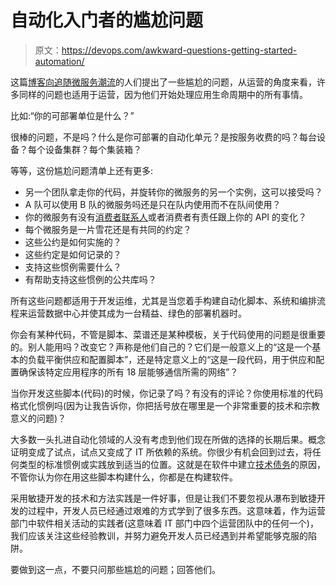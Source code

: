 # 自动化入门者的尴尬问题

> 原文：<https://devops.com/awkward-questions-getting-started-automation/>

这篇[博客向追随微服务潮流](http://blog.oshineye.com/2015/01/awkward-microservices-questions.html)的人们提出了一些尴尬的问题，从运营的角度来看，许多同样的问题也适用于运营，因为他们开始处理应用生命周期中的所有事情。

比如:“你的可部署单位是什么？”

很棒的问题，不是吗？什么是你可部署的自动化单元？是按服务收费的吗？每台设备？每个设备集群？每个集装箱？

等等，这份尴尬问题清单上还有更多:

*   另一个团队拿走你的代码，并旋转你的微服务的另一个实例，这可以接受吗？
*   A 队可以使用 B 队的微服务吗还是只在队内使用而不在队间使用？
*   你的微服务有没有[消费者联系人](http://martinfowler.com/articles/consumerDrivenContracts.html)或者消费者有责任跟上你的 API 的变化？
*   每个微服务是一片雪花还是有共同的约定？
*   这些公约是如何实施的？
*   这些约定是如何记录的？
*   支持这些惯例需要什么？
*   有帮助支持这些惯例的公共库吗？

所有这些问题都适用于开发运维，尤其是当您着手构建自动化脚本、系统和编排流程来运营数据中心并使其成为一台精益、绿色的部署机器时。

你会有某种代码，不管是脚本、菜谱还是某种模板，关于代码使用的问题是很重要的。别人能用吗？改变它？声称是他们自己的？它们是一般意义上的“这是一个基本的负载平衡供应和配置脚本”，还是特定意义上的“这是一段代码，用于供应和配置确保该特定应用程序的所有 18 层能够通信所需的网络”？

当你开发这些脚本(代码)的时候，你记录了吗？有没有<gasp>的评论？你使用标准的代码格式化惯例吗(因为让我告诉你，你把括号放在哪里是一个非常重要的技术和宗教意义的问题)？</gasp>

大多数一头扎进自动化领域的人没有考虑到他们现在所做的选择的长期后果。概念证明变成了试点，试点又变成了 IT 所依赖的系统。你很少有机会回到过去，将任何类型的标准惯例或实践放到适当的位置。这就是在软件中建立[技术债务](https://en.wikipedia.org/wiki/Technical_debt)的原因，不管你认为你在用这些脚本构建什么，你都是在构建软件。

采用敏捷开发的技术和方法实践是一件好事，但是让我们不要忽视从瀑布到敏捷开发的过程中，开发人员已经通过艰难的方式学到了很多东西。这意味着，作为运营部门中软件相关活动的实践者(这意味着 IT 部门中四个运营团队中的任何一个)，我们应该关注这些经验教训，并努力避免开发人员已经遇到并希望能够克服的陷阱。

要做到这一点，不要只问那些尴尬的问题；回答他们。
